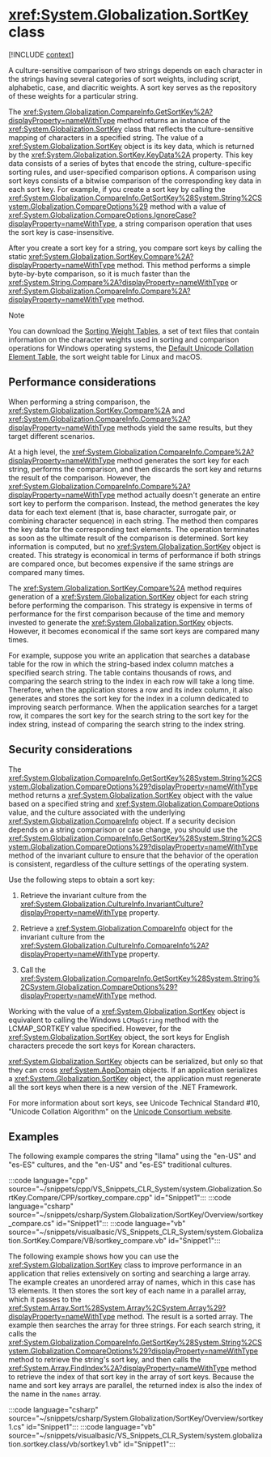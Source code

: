 # <xref:System.Globalization.SortKey> class

[!INCLUDE [context](includes/context.md)]

A culture-sensitive comparison of two strings depends on each character in the strings having several categories of sort weights, including script, alphabetic, case, and diacritic weights. A sort key serves as the repository of these weights for a particular string.

The <xref:System.Globalization.CompareInfo.GetSortKey%2A?displayProperty=nameWithType> method returns an instance of the <xref:System.Globalization.SortKey> class that reflects the culture-sensitive mapping of characters in a specified string. The value of a <xref:System.Globalization.SortKey> object is its key data, which is returned by the <xref:System.Globalization.SortKey.KeyData%2A> property. This key data consists of a series of bytes that encode the string, culture-specific sorting rules, and user-specified comparison options. A comparison using sort keys consists of a bitwise comparison of the corresponding key data in each sort key. For example, if you create a sort key by calling the <xref:System.Globalization.CompareInfo.GetSortKey%28System.String%2CSystem.Globalization.CompareOptions%29> method with a value of <xref:System.Globalization.CompareOptions.IgnoreCase?displayProperty=nameWithType>, a string comparison operation that uses the sort key is case-insensitive.

After you create a sort key for a string, you compare sort keys by calling the static <xref:System.Globalization.SortKey.Compare%2A?displayProperty=nameWithType> method. This method performs a simple byte-by-byte comparison, so it is much faster than the <xref:System.String.Compare%2A?displayProperty=nameWithType> or <xref:System.Globalization.CompareInfo.Compare%2A?displayProperty=nameWithType> method.

> [!NOTE]
> You can download the [Sorting Weight Tables](https://www.microsoft.com/download/details.aspx?id=10921), a set of text files that contain information on the character weights used in sorting and comparison operations for Windows operating systems, the [Default Unicode Collation Element Table](https://www.unicode.org/Public/UCA/latest/allkeys.txt), the sort weight table for Linux and macOS.

## Performance considerations

When performing a string comparison, the <xref:System.Globalization.SortKey.Compare%2A> and <xref:System.Globalization.CompareInfo.Compare%2A?displayProperty=nameWithType> methods yield the same results, but they target different scenarios.

At a high level, the <xref:System.Globalization.CompareInfo.Compare%2A?displayProperty=nameWithType> method generates the sort key for each string, performs the comparison, and then discards the sort key and returns the result of the comparison. However, the <xref:System.Globalization.CompareInfo.Compare%2A?displayProperty=nameWithType> method actually doesn't generate an entire sort key to perform the comparison. Instead, the method generates the key data for each text element (that is, base character, surrogate pair, or combining character sequence) in each string. The method then compares the key data for the corresponding text elements. The operation terminates as soon as the ultimate result of the comparison is determined. Sort key information is computed, but no <xref:System.Globalization.SortKey> object is created. This strategy is economical in terms of performance if both strings are compared once, but becomes expensive if the same strings are compared many times.

The <xref:System.Globalization.SortKey.Compare%2A> method requires generation of a <xref:System.Globalization.SortKey> object for each string before performing the comparison. This strategy is expensive in terms of performance for the first comparison because of the time and memory invested to generate the <xref:System.Globalization.SortKey> objects. However, it becomes economical if the same sort keys are compared many times.

For example, suppose you write an application that searches a database table for the row in which the string-based index column matches a specified search string. The table contains thousands of rows, and comparing the search string to the index in each row will take a long time. Therefore, when the application stores a row and its index column, it also generates and stores the sort key for the index in a column dedicated to improving search performance. When the application searches for a target row, it compares the sort key for the search string to the sort key for the index string, instead of comparing the search string to the index string.

## Security considerations

The <xref:System.Globalization.CompareInfo.GetSortKey%28System.String%2CSystem.Globalization.CompareOptions%29?displayProperty=nameWithType> method returns a <xref:System.Globalization.SortKey> object with the value based on a specified string and <xref:System.Globalization.CompareOptions> value, and the culture associated with the underlying <xref:System.Globalization.CompareInfo> object. If a security decision depends on a string comparison or case change, you should use the <xref:System.Globalization.CompareInfo.GetSortKey%28System.String%2CSystem.Globalization.CompareOptions%29?displayProperty=nameWithType> method of the invariant culture to ensure that the behavior of the operation is consistent, regardless of the culture settings of the operating system.

Use the following steps to obtain a sort key:

1. Retrieve the invariant culture from the <xref:System.Globalization.CultureInfo.InvariantCulture?displayProperty=nameWithType> property.

2. Retrieve a <xref:System.Globalization.CompareInfo> object for the invariant culture from the <xref:System.Globalization.CultureInfo.CompareInfo%2A?displayProperty=nameWithType> property.

3. Call the <xref:System.Globalization.CompareInfo.GetSortKey%28System.String%2CSystem.Globalization.CompareOptions%29?displayProperty=nameWithType> method.

Working with the value of a <xref:System.Globalization.SortKey> object is equivalent to calling the Windows `LCMapString` method with the LCMAP_SORTKEY value specified. However, for the <xref:System.Globalization.SortKey> object, the sort keys for English characters precede the sort keys for Korean characters.

<xref:System.Globalization.SortKey> objects can be serialized, but only so that they can cross <xref:System.AppDomain> objects. If an application serializes a <xref:System.Globalization.SortKey> object, the application must regenerate all the sort keys when there is a new version of the .NET Framework.

For more information about sort keys, see Unicode Technical Standard #10, "Unicode Collation Algorithm" on the [Unicode Consortium website](https://go.microsoft.com/fwlink/?linkid=37123).

## Examples

The following example compares the string "llama" using the "en-US" and "es-ES" cultures, and the "en-US" and "es-ES" traditional cultures.

:::code language="cpp" source="~/snippets/cpp/VS_Snippets_CLR_System/system.Globalization.SortKey.Compare/CPP/sortkey_compare.cpp" id="Snippet1":::
:::code language="csharp" source="~/snippets/csharp/System.Globalization/SortKey/Overview/sortkey_compare.cs" id="Snippet1":::
:::code language="vb" source="~/snippets/visualbasic/VS_Snippets_CLR_System/system.Globalization.SortKey.Compare/VB/sortkey_compare.vb" id="Snippet1":::

The following example shows how you can use the <xref:System.Globalization.SortKey> class to improve performance in an application that relies extensively on sorting and searching a large array. The example creates an unordered array of names, which in this case has 13 elements. It then stores the sort key of each name in a parallel array, which it passes to the <xref:System.Array.Sort%28System.Array%2CSystem.Array%29?displayProperty=nameWithType> method. The result is a sorted array. The example then searches the array for three strings. For each search string, it calls the <xref:System.Globalization.CompareInfo.GetSortKey%28System.String%2CSystem.Globalization.CompareOptions%29?displayProperty=nameWithType> method to retrieve the string's sort key, and then calls the <xref:System.Array.FindIndex%2A?displayProperty=nameWithType> method to retrieve the index of that sort key in the array of sort keys. Because the name and sort key arrays are parallel, the returned index is also the index of the name in the `names` array.

:::code language="csharp" source="~/snippets/csharp/System.Globalization/SortKey/Overview/sortkey1.cs" id="Snippet1":::
:::code language="vb" source="~/snippets/visualbasic/VS_Snippets_CLR_System/system.globalization.sortkey.class/vb/sortkey1.vb" id="Snippet1":::
